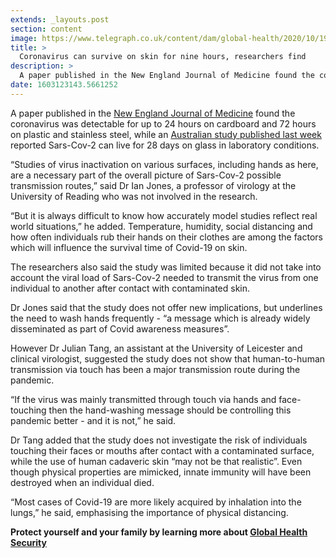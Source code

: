 ```yaml
--- 
extends: _layouts.post 
section: content 
image: https://www.telegraph.co.uk/content/dam/global-health/2020/10/19/TELEMMGLPICT000226331275_trans_NvBQzQNjv4BqrWYeUU_H0zBKyvljOo6zlmtT0gK_6EfZT336f62EI5U.jpeg?impolicy=logo-overlay 
title: > 
  Coronavirus can survive on skin for nine hours, researchers find 
description: > 
  A paper published in the New England Journal of Medicine found the coronavirus was detectable for up to 24 hours on cardboard and 72 hours on plastic and stainless steel, while an Australian study published last week reported Sars-Cov-2 can live for 28 days on glass in laboratory conditions.Temperature, humidity, social distancing and how often individuals rub their hands on their clothes are among the factors which will influence the survival time of Covid-19 on skin.Dr Jones said that the study does not offer new implications, but underlines the need to wash hands frequently - “a message which is already widely disseminated as part of Covid awareness measures”.Dr Tang added that the study does not investigate the risk of individuals touching their faces or mouths after contact with a contaminated surface, while the use of human cadaveric skin “may not be that realistic”.“Most cases of Covid-19 are more likely acquired by inhalation into the lungs,” he said, emphasising the importance of physical distancing. 
date: 1603123143.5661252 
--- 
```

<div><p>A paper published in the <a href="https://www.telegraph.co.uk/health-fitness/body/does-coronavirus-live-different-surfaces/">New England Journal of Medicine</a> found the coronavirus was detectable for up to 24 hours on cardboard and 72 hours on plastic and stainless steel, while an <a href="https://www.telegraph.co.uk/news/2020/10/11/australian-study-finds-coronavirus-can-remain-infectious-28/">Australian study published last week</a> reported Sars-Cov-2 can live for 28 days on glass in laboratory conditions. &#160;</p>
<p>&#8220;Studies of virus inactivation on various surfaces, including hands as here, are a necessary part of the overall picture of Sars-Cov-2 possible transmission routes,&#8221; said Dr Ian Jones, a professor of virology at the University of Reading who was not involved in the research.</p>
<p>&#8220;But it is always difficult to know how accurately model studies reflect real world situations,&#8221; he added. Temperature, humidity, social distancing and how often individuals rub their hands on their clothes are among the factors which will influence the survival time of Covid-19 on skin.</p>
<p>The researchers also said the study was limited because it did not take into account the viral load of Sars-Cov-2 needed to transmit the virus from one individual to another after contact with contaminated skin.&#160;</p>
<p>Dr Jones said that the study does not offer new implications, but underlines the need to wash hands frequently - &#8220;a message which is already widely disseminated as part of Covid awareness measures&#8221;.</p>
<p>However&#160;Dr Julian Tang, an assistant at the University of Leicester and clinical virologist, suggested the study does not show that human-to-human transmission via touch has been a major transmission route during the pandemic.</p>
<p>&#8220;If the virus was mainly transmitted through touch via hands and face-touching&#160;then the hand-washing message should be controlling this pandemic better - and it is not,&#8221; he said.&#160;</p>
<p>Dr Tang added that the study does not investigate the risk of individuals touching their faces or mouths after contact with a contaminated surface, while the use of&#160;human cadaveric skin&#160;&#8220;may not be that realistic&#8221;. Even though physical properties are mimicked, innate immunity will have been destroyed when an individual died.</p>
<p>&#8220;Most cases of Covid-19 are more likely acquired by inhalation into the lungs,&#8221; he said, emphasising the importance of physical distancing.&#160;</p>
<p><strong>Protect yourself and your family by learning more about&#160;<a href="https://www.telegraph.co.uk/global-health/">Global Health Security</a></strong></p>
</div>